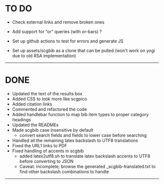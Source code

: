 # TO DO

- Check external links and remove broken ones

- Add support for “or” queries (with or-bars) ?

- Set up github actions to test for errors and generate JS

- Set up assets/scgbib as a clone that can be pulled (won't work on yogi due to old RSA implementation)

---
# DONE

- Updated the text of the results box
- Added CSS to look more like scgpico 
- Added citation links
- Commented and refactored the code
- Added handlebar function to map bib item types to proper category headings
- Updated the READMEs
- Made scgbib case insensitive by default
	- convert search fields and fields to lower case before searching
- Handled all the remaining latex backslash to UTF8 translations
- Fixed the URL1 links to PDF
- Fixed handling of accents in scgbib
	- added latex2utf8.sh to translate latex backslash accents to UTF8 before converting to JSON
	- Caveat: incomplete; browse the generated _scgbib-translated.txt to find other backslash combinations to handle

---
